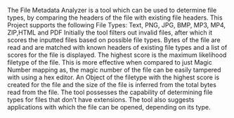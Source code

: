 The File Metadata Analyzer is a tool which can be used to determine file types, by comparing the headers of the file with existing file headers. This Project supports the following File Types:
Text, PNG, JPG, BMP, MP3, MP4, ZIP,HTML and PDF
Initially the tool filters out invalid files, after which it scores the inputted files based on possible file types. Bytes of the file are read and are matched with known headers of existing file types and a list of scores for the file is displayed. The highest score is the maximum likelihood filetype of the file. This is more effective when compared to just Magic Number mapping as, the magic number of the file can be easily tampered with using a hex editor. An Object of the filetype with the highest score is created for the file and the size of the file is inferred from the total bytes read from the file.
The tool possesses the capability of determining file types for files that don’t have extensions.
The tool also suggests applications with which the file can be opened, depending on its type.
